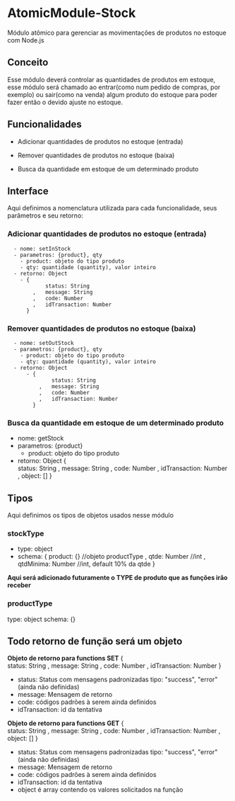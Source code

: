 # AtomicModule-Stock

  Módulo atômico para gerenciar as movimentações de produtos no estoque com Node.js

## Conceito

  Esse módulo deverá controlar as quantidades de produtos em estoque,
  esse módulo será chamado ao entrar(como num pedido de compras, por exemplo) ou sair(como na venda) algum produto do estoque para poder fazer então o devido ajuste no estoque.

## Funcionalidades

  - Adicionar quantidades de produtos no estoque (entrada)

  - Remover quantidades de produtos no estoque (baixa)

  - Busca da quantidade em estoque de um determinado produto

## Interface

  Aqui definimos a nomenclatura utilizada para cada funcionalidade, seus parâmetros e seu retorno:

### Adicionar quantidades de produtos no estoque (entrada)

      - nome: setInStock
      - parametros: {product}, qty
        - product: objeto do tipo produto
        - qty: quantidade (quantity), valor inteiro
      - retorno: Object
        - {   
                status: String
            ,   message: String
            ,   code: Number
            ,   idTransaction: Number
          }

### Remover quantidades de produtos no estoque (baixa)

      - nome: setOutStock
      - parametros: {product}, qty
        - product: objeto do tipo produto
        - qty: quantidade (quantity), valor inteiro
      - retorno: Object
          - {   
                  status: String
              ,   message: String
              ,   code: Number
              ,   idTransaction: Number
            }

### Busca da quantidade em estoque de um determinado produto
  - nome: getStock
  - parametros: {product}
    - product: objeto do tipo produto
  - retorno: Object
    {   
          status: String
      ,   message: String
      ,   code: Number
      ,   idTransaction: Number
      ,   object: []
    }

## Tipos
Aqui definimos os tipos de objetos usados nesse módulo

### stockType

  - type: object
  - schema:
    {
        product: {} //objeto productType
      , qtde: Number //int
      , qtdMinima: Number //int, default 10% da qtde
    }


**Aqui será adicionado futuramente o TYPE de produto que as funções irão receber**
### productType

  type: object
  schema:
  {}

## Todo retorno de função será um objeto
  **Objeto de retorno para functions SET**
  {   
      status: String
    , message: String
    , code: Number
    , idTransaction: Number
  }

  - status: Status com mensagens padronizadas tipo: "success", "error" (ainda não definidas)
  - message: Mensagem de retorno
  - code:  códigos padrões à serem ainda definidos
  - idTransaction: id da tentativa


  **Objeto de retorno para functions GET**
  {   
          status: String
      ,   message: String
      ,   code: Number
      ,   idTransaction: Number
      ,   object: []
  }

  - status: Status com mensagens padronizadas tipo: "success", "error" (ainda não definidas)
  - message: Mensagem de retorno
  - code:  códigos padrões à serem ainda definidos
  - idTransaction: id da tentativa
  - object é array contendo os valores solicitados na função
